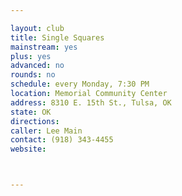 ```yaml
---

layout: club
title: Single Squares
mainstream: yes
plus: yes
advanced: no
rounds: no
schedule: every Monday, 7:30 PM
location: Memorial Community Center
address: 8310 E. 15th St., Tulsa, OK
state: OK
directions: 
caller: Lee Main
contact: (918) 343-4455
website: 



---
```


